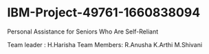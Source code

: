 # IBM-Project-49761-1660838094
Personal Assistance for Seniors Who Are Self-Reliant


Team leader : H.Harisha
Team Members: R.Anusha
              K.Arthi
              M.Shivani
